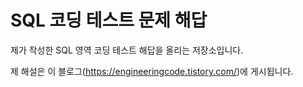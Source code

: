 # SQL 코딩 테스트 문제 해답
제가 작성한 SQL 영역 코딩 테스트 해답을 올리는 저장소입니다.

제 해설은 이 블로그(https://engineeringcode.tistory.com/)에 게시됩니다. 
